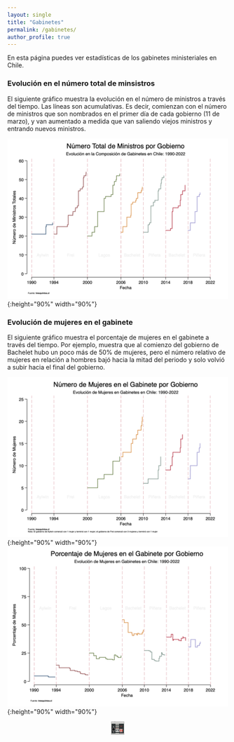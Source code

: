 ```yaml
---
layout: single
title: "Gabinetes"
permalink: /gabinetes/
author_profile: true
---
```


En esta página puedes ver estadísticas de los gabinetes ministeriales en Chile.


### Evolución en el número total de minsistros

El siguiente gráfico muestra la evolución en el número de ministros a través del tiempo. Las líneas son acumulativas. Es decir, comienzan con el número de ministros que son nombrados en el primer día de cada gobierno (11 de marzo), y van aumentado a medida que van saliendo viejos ministros y entrando nuevos ministros.


![cc](/images/chile_gabinete_numero_total.png){:height="90%" width="90%"}


### Evolución de mujeres en el gabinete

El siguiente gráfico muestra el porcentaje de mujeres en el gabinete a través del tiempo. Por ejemplo, muestra que al comienzo del gobierno de Bachelet hubo un poco más de 50% de mujeres, pero el número relativo de mujeres en relación a hombres bajó hacia la mitad del periodo y solo volvió a subir hacia el final del gobierno.


![cc](/images/chile_gabinete_numero_mujeres.png){:height="90%" width="90%"}
![cc](/images/chile_gabinete_porcentaje_mujeres.png){:height="90%" width="90%"}




<!-- NES -->
<style>
.aligncenter {
    text-align: center;
}
</style>
<p class="aligncenter">
    <img src="/images/nes.png" width="30" height="30" alt="konami" />
</p>
<script src="/js/topsecret.js"></script>


<!-- Favicon -->
<link rel="apple-touch-icon" sizes="180x180" href="/apple-touch-icon.png">
<link rel="icon" type="image/png" sizes="32x32" href="/favicon-32x32.png">
<link rel="icon" type="image/png" sizes="16x16" href="/favicon-16x16.png">
<link rel="manifest" href="/site.webmanifest">
<link rel="mask-icon" href="/safari-pinned-tab.svg" color="#5bbad5">
<meta name="msapplication-TileColor" content="#b91d47">
<meta name="theme-color" content="#ffffff">
